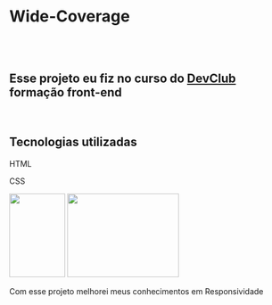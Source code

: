 <h1>Wide-Coverage</h1>
<br>
<br>
<h2>Esse projeto eu fiz no curso do <a href="https://rodolfomori.com.br/devclub" target="_blank">DevClub</a> formação front-end</h2>
<br>
<h2>Tecnologias utilizadas</h2>
<p>HTML</p>
<p>CSS</p>
<img src="https://github.com/Deivid-Marques/Wide-coverage/blob/main/img/Sem%20t%C3%ADtulo-2.png?raw=true" height= 150px; width=100px> <img src="https://github.com/Deivid-Marques/Wide-coverage/blob/main/img/Sem%20t%C3%ADtulo-1.png?raw=true" height= 150px; width=200px>

<p>Com esse projeto melhorei meus conhecimentos em Responsividade</p>
